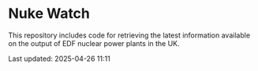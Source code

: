 # Nuke Watch

This repository includes code for retrieving the latest information available on the output of EDF nuclear power plants in the UK.

Last updated: 2025-04-26 11:11
